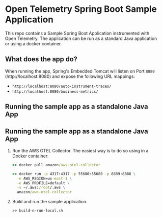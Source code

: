 # Open Telemetry Spring Boot Sample Application
This repo contains a Sample Spring Boot Application instrumented with Open Telemetry. The application can be run as a standard Java application or using a docker container.

## What does the app do?
When running the app, Spring's Embedded Tomcat will listen on Port `8080` (http://localhost:8080) and expose the following URL mappings:

* `http://localhost:8080/auto-instrument-traces/`
* `http://localhost:8080/business-metrics/` 


## Running the sample app as a standalone Java App

## Running the sample app as a standalone Java App

1. Run the AWS OTEL Collector. The easiest way is to do so using in a Docker container:

    ```cmd
    >> docker pull amazon/aws-otel-collector

    >> docker run -p 4317:4317 -p 55680:55680 -p 8889:8888 \
      -e AWS_REGION=us-east-1 \
      -e AWS_PROFILE=default \
      -v ~/.aws:/root/.aws \
      amazon/aws-otel-collector
    ```

2. Build and run the sample application.

    ```
    >> build-n-run-local.sh
    ```

